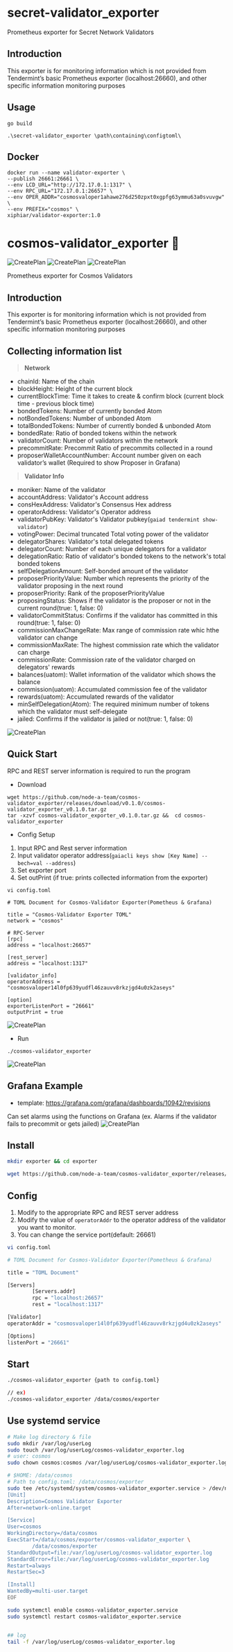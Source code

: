 # secret-validator_exporter
Prometheus exporter for Secret Network Validators


## Introduction
This exporter is for monitoring information which is not provided from Tendermint’s basic Prometheus exporter (localhost:26660), and other specific information monitoring purposes

## Usage

`go build`

`.\secret-validator_exporter \path\containing\configtoml\`

## Docker
```
docker run --name validator-exporter \
--publish 26661:26661 \
--env LCD_URL="http://172.17.0.1:1317" \
--env RPC_URL="172.17.0.1:26657" \
--env OPER_ADDR="cosmosvaloper1ahawe276d250zpxt0xgpfg63ymmu63a0svuvgw" \
--env PREFIX="cosmos" \
xiphiar/validator-exporter:1.0
```
# cosmos-validator_exporter :satellite:
![CreatePlan](https://img.shields.io/badge/relase-v0.1.0-red)
![CreatePlan](https://img.shields.io/badge/go-1.12.4%2B-blue)
![CreatePlan](https://img.shields.io/badge/license-Apache--2.0-green)

Prometheus exporter for Cosmos Validators


## Introduction
This exporter is for monitoring information which is not provided from Tendermint’s basic Prometheus exporter (localhost:26660), and other specific information monitoring purposes


## Collecting information list
> **Network**
- chainId: Name of the chain
- blockHeight: Height of the current block
- currentBlockTime: Time it takes to create & confirm block (current block time - previous block time)
- bondedTokens: Number of currently bonded Atom
- notBondedTokens: Number of unbonded Atom
- totalBondedTokens: Number of currently bonded & unbonded Atom
- bondedRate: Ratio of bonded tokens within the network
- validatorCount: Number of validators within the network
- precommitRate: Precommit Ratio of precommits collected in a round
- proposerWalletAccountNumber: Account number given on each validator’s wallet (Required to show Proposer in Grafana) 

> **Validator Info**
- moniker: Name of the validator
- accountAddress: Validator's Account address
- consHexAddress: Validator's Consensus Hex address
- operatorAddress: Validator's Operator address
- validatorPubKey: Validator's Validator pubkey(```gaiad tendermint show-validator```)
- votingPower: Decimal truncated Total voting power of the validator
- delegatorShares: Validator's total delegated tokens
- delegatorCount: Number of each unique delegators for a validator
- delegationRatio: Ratio of validator's bonded tokens to the network's total bonded tokens
- selfDelegationAmount: Self-bonded amount of the validator
- proposerPriorityValue: Number which represents the priority of the validator proposing in the next round
- proposerPriority: Rank of the proposerPriorityValue
- proposingStatus: Shows if the validator is the proposer or not in the current round(true: 1, false: 0)
- validatorCommitStatus: Confirms if the validator has committed in this round(true: 1, false: 0)
- commissionMaxChangeRate: Max range of commission rate whic hthe validator can change
- commissionMaxRate: The highest commission rate which the validator can charge
- commissionRate: Commission rate of the validator charged on delegators' rewards
- balances(uatom): Wallet information of the validator which shows the balance
- commission(uatom): Accumulated commission fee of the validator
- rewards(uatom): Accumulated rewards of the validator
- minSelfDelegation(Atom): The required minimum number of tokens which the validator must self-delegate
- jailed: Confirms if the validator is jailed or not(true: 1, false: 0)

![CreatePlan](./example/monitoring_example(prometheus).png)


## Quick Start
RPC and REST server information is required to run the program
- Download
```
wget https://github.com/node-a-team/cosmos-validator_exporter/releases/download/v0.1.0/cosmos-validator_exporter_v0.1.0.tar.gz
tar -xzvf cosmos-validator_exporter_v0.1.0.tar.gz &&  cd cosmos-validator_exporter
```

 - Config Setup
 1) Input RPC and Rest server information
 2) Input validator operator address(```gaiacli keys show [Key Name] --bech=val --address```)
 3) Set exporter port
 4) Set outPrint (if true: prints collected information from the exporter)
```
vi config.toml
```
```
# TOML Document for Cosmos-Validator Exporter(Pometheus & Grafana)

title = "Cosmos-Validator Exporter TOML"
network = "cosmos"

# RPC-Server
[rpc]
address = "localhost:26657"

[rest_server]
address = "localhost:1317"

[validator_info]
operatorAddress = "cosmosvaloper14l0fp639yudfl46zauvv8rkzjgd4u0zk2aseys"

[option]
exporterListenPort = "26661"
outputPrint = true
```

![CreatePlan](./example/config.png)

 - Run
```
./cosmos-validator_exporter
```

![CreatePlan](./example/config_outputPrint(true).png)


## Grafana Example
 - template: https://grafana.com/grafana/dashboards/10942/revisions
 
Can set alarms using the functions on Grafana (ex. Alarms if the validator fails to precommit or gets jailed)
![CreatePlan](./example/monitoring_example(grafana).png)

## Install
```bash
mkdir exporter && cd exporter

wget https://github.com/node-a-team/cosmos-validator_exporter/releases/download/v0.3.0/cosmos-validator_exporter.tar.gz  && sha256sum cosmos-validator_exporter.tar.gz | fgrep eae78bad26a13327f8992d39a27e08b19ef2442415e9edc7fc566b7f75500890 && tar -zxvf cosmos-validator_exporter.tar.gz ||  echo "Bad Binary!"
```

## Config
1. Modify to the appropriate RPC and REST server address
2. Modify the value of ```operatorAddr``` to the operator address of the validator you want to monitor.
3. You can change the service port(default: 26661)
```bash
vi config.toml
```
```bash
# TOML Document for Cosmos-Validator Exporter(Pometheus & Grafana)

title = "TOML Document"

[Servers]
        [Servers.addr]
        rpc = "localhost:26657"
        rest = "localhost:1317"

[Validator]
operatorAddr = "cosmosvaloper14l0fp639yudfl46zauvv8rkzjgd4u0zk2aseys"

[Options]
listenPort = "26661"

```

## Start
  
```bash
./cosmos-validator_exporter {path to config.toml}

// ex)
./cosmos-validator_exporter /data/cosmos/exporter
```

## Use systemd service
  
```sh
# Make log directory & file
sudo mkdir /var/log/userLog  
sudo touch /var/log/userLog/cosmos-validator_exporter.log  
# user: cosmos
sudo chown cosmos:cosmos /var/log/userLog/cosmos-validator_exporter.log

# $HOME: /data/cosmos
# Path to config.toml: /data/cosmos/exporter
sudo tee /etc/systemd/system/cosmos-validator_exporter.service > /dev/null <<EOF
[Unit]
Description=Cosmos Validator Exporter
After=network-online.target

[Service]
User=cosmos
WorkingDirectory=/data/cosmos
ExecStart=/data/cosmos/exporter/cosmos-validator_exporter \
        /data/cosmos/exporter
StandardOutput=file:/var/log/userLog/cosmos-validator_exporter.log
StandardError=file:/var/log/userLog/cosmos-validator_exporter.log
Restart=always
RestartSec=3

[Install]
WantedBy=multi-user.target
EOF

sudo systemctl enable cosmos-validator_exporter.service
sudo systemctl restart cosmos-validator_exporter.service


## log
tail -f /var/log/userLog/cosmos-validator_exporter.log
```

